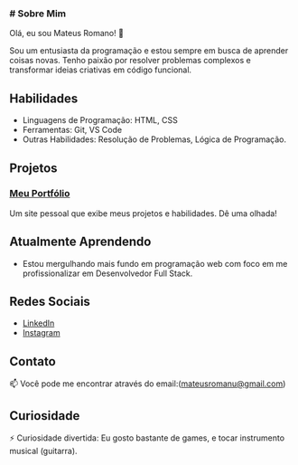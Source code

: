 ### # Sobre Mim

Olá, eu sou Mateus Romano! 👋

Sou um entusiasta da programação e estou sempre em busca de aprender coisas novas. Tenho paixão por resolver problemas complexos e transformar ideias criativas em código funcional.

## Habilidades

- Linguagens de Programação: HTML, CSS
- Ferramentas: Git, VS Code
- Outras Habilidades: Resolução de Problemas, Lógica de Programação.

## Projetos

### [Meu Portfólio](link-para-o-seu-portfolio)
Um site pessoal que exibe meus projetos e habilidades. Dê uma olhada!

## Atualmente Aprendendo

- Estou mergulhando mais fundo em programação web com foco em me profissionalizar em Desenvolvedor Full Stack.

## Redes Sociais

- [LinkedIn](https://www.linkedin.com/in/mateus-rodrigues-romano-961b9a1b4/)
- [Instagram](https://www.instagram.com/mateusromanor/)

## Contato

📫 Você pode me encontrar através do email:(mateusromanu@gmail.com)

## Curiosidade

⚡ Curiosidade divertida: Eu gosto bastante de games, e tocar instrumento musical (guitarra).

